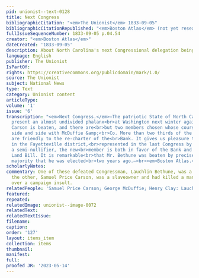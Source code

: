 ```yaml
---
pid: unionist--text-0128
title: Next Congress
bibliographicCitation: "<em>The Unionist</em> 1833-09-05"
bibliographicCitationRepublished: "<em>Boston Atlas</em> (not yet researched)"
fullIssueSequenceNumber: 1833-09-05 p.04.54
creator: "<em>Boston Atlas</em>"
dateCreated: '1833-09-05'
description: About North Carolina's next Congressional delegation being against nullification
language: English
publisher: The Unionist
IsPartOf: 
rights: https://creativecommons.org/publicdomain/mark/1.0/
source: The Unionist
subject: National News
type: Text
category: Unionist content
articleType: 
volume: '1'
issue: '6'
transcription: "<em>Next Congress.</em>—The patriotic State of North Carolina will
  present an almost undivided phalanx<br>at Washington next winter against Nullification.
  Carson is beaten, and there are<br>but two members chosen whose course will run
  side and side with McDuffie &amp;<br>Co. More than two thirds of the Delegation
  are friendly to the re-charter of the<br>Bank. It gives us pleasure to learn that
  in the Fayetteville district,<br>represented in the last Congress by Mr. Bethune,
  a semi-nullifier, the new<br>member is both in favor of the Bank and Mr. Clay’s
  Land Bill. It is remarkable<br>that Mr. Bethune was beaten by precisely the same
  majority that he was elected<br>two years ago.—<br><em>Boston Atlas.</em>"
scholarlyNotes: 
commentary: One of these defeated Congressman, Lauchlin Bethune, was a slave-owner;
  the other, Samuel Price Carson, was a slaveowner and had killed a man in a duel
  over a campaign insult.
relatedPeople: 'Samuel Price Carson; George McDuffie; Henry Clay: Lauchlin Bethune.'
featured: 
repeated: 
relatedImage: unionist--image-0072
relatedText: 
relatedTextIssue: 
filename: 
caption: 
order: '127'
layout: items_item
collection: items
thumbnail: 
manifest: 
full: 
proofed JR: '2023-05-14'
---
```

